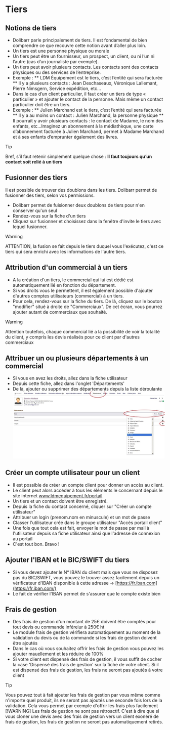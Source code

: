  # Tiers

## Notions de tiers

* Dolibarr parle principalement de tiers. Il est fondamental de bien comprendre ce que recouvre cette notion avant d’aller plus loin.
* Un tiers est une personne physique ou morale
* Un tiers peut être un fournisseur, un prospect, un client, ou ni l’un ni l’autre (cas d’un journaliste par exemple).
* Un tiers peut avoir plusieurs contacts. Les contacts sont des contacts physiques ou des services de l’entreprise.
* Exemple :
		** LDM Équipement est le tiers, c’est l’entité qui sera facturée
		** Il y a plusieurs contacts : Jean Deschaseaux, Véronique Lallemant, Pierre Nimsgern, Service expédition, etc…
* Dans le cas d’un client particulier, il faut créer un tiers de type « particulier » et ajouter le contact de la personne. Mais même un contact particulier doit être un tiers. 
* Exemple :
		** Julien Marchand est le tiers, c’est l’entité qui sera facturée
		** Il y a au moins un contact : Julien Marchand, la personne physique
		** Il pourrait y avoir plusieurs contacts : le contact de Madame, le nom des enfants, etc…Imaginez un abonnement à la médiathèque, une carte d’abonnement facturée à Julien Marchand, permet à Madame Marchand et à ses enfants d’emprunter également des livres.

> [!TIP]
> Bref, s’il faut retenir simplement quelque chose : **Il faut toujours qu’un contact soit relié à un tiers**

## Fusionner des tiers

Il est possible de trouver des doublons dans les tiers. Dolibarr permet de fusionner des tiers, selon vos permissions.
* Dolibarr permet de fuisionner deux doublons de tiers pour n'en conserver qu'un seul
* Rendez-vous sur la fiche d'un tiers
* Cliquez sur fusionner et choisissez dans la fenêtre d'invite le tiers avec lequel fusionner.

> [!WARNING]
> ATTENTION, la fusion se fait depuis le tiers duquel vous l'exécutez, c'est ce tiers qui sera enrichi avec les informations de l'autre tiers.

## Attribution d'un commercial à un tiers

* A la création d'un tiers, le commercial qui lui est dédié est automatiquement lié en fonction du département.
* Si vos droits vous le permettent, il est également possible d'ajouter d'autres comptes utilisateurs (commercial) à un tiers. 
* Pour cela, rendez-vous sur la fiche du tiers. De là, cliquez sur le bouton "modifier" situé à droite de "Commerciaux". De cet écran, vous pourrez ajouter autant de commerciaux que souhaité.

> [!WARNING]
> Attention toutefois, chaque commercial lié a la possibilité de voir la totalité du client, y compris les devis réalisés pour ce client par d'autres commerciaux

## Attribuer un ou plusieurs départements à un commercial

* Si vous en avez les droits, allez dans la fiche utilisateur
* Depuis cette fiche, allez dans l'onglet 'Départements'
* De là, ajouter ou supprimer des départements depuis la liste déroulante
![commercial_ajouter_dpt](_media/commercial_ajouter_dpt.jpg)

## Créer un compte utilisateur pour un client
* Il est possible de créer un compte client pour donner un accès au client.
* Le client peut alors accéder à tous les éléments le concernant depuis le site internet www.ldmequipement.fr/portail
* Un tiers et un contact doivent être enregistré.
* Depuis la fiche du contact concerné, cliquer sur "Créer un compte utilisateur"
* Attribuer un login (prenom.nom en minuscule) et un mot de passe
* Classer l'utilisateur créé dans le groupe utilisateur "Accès portail client"
* Une fois que tout cela est fait, envoyer le mot de passe par mail à l'utilisateur depuis sa fiche utilisateur ainsi que l'adresse de connexion au portail
* C'est tout bon. Bravo !

## Ajouter l'IBAN et le BIC/SWIFT du tiers
* Si vous devez ajouter le N° IBAN du client mais que vous ne disposez pas du BIC/SWIFT, vous pouvez le trouver assez facilement depuis un vérificateur d'IBAN disponible à cette adresse → [https://fr.iban.com](https://fr.iban.com/)
* Le fait de vérifier l'IBAN permet de s'assurer que le compte existe bien


## Frais de gestion
* Des frais de gestion d'un montant de 25€ doivent être comptés pour tout devis ou commande inféreiur à 250€ ht
* Le module frais de gestion vérifiera automatiquement au moment de la validation du devis ou de la commande si les frais de gestion doivent être ajoutés
* Dans le cas où vous souhaitez offrir les frais de gestion vous pouvez les ajouter mauellement et les réduire de 100%
* Si votre client est dispensé des frais de gestion, il vous suffit de cocher la case 'Dispensé des frais de gestion' sur la fiche de votre client. Si il est dispensé des frais de gestion, les frais ne seront pas ajoutés à votre client
> [!TIP]
> Vous pouvez tout à fait ajouter les frais de gestion par vous même comme n'importe quel produit, ils ne seront pas ajoutés une seconde fois lors de la validation. Cela vous permet par exemple d'offrir les frais plus facilement
> [!WARNING]
> Les frais de gestion ne sont pas rétroactif. C'est à dire que si vous cloner une devis avec des frais de gestion vers un client exonéré de frais de gestion, les frais de gestion ne seront pas automatiquement retirés.